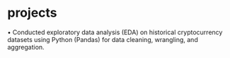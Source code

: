 # projects
• Conducted exploratory data analysis (EDA) on historical cryptocurrency datasets using Python (Pandas) for data cleaning, wrangling, and aggregation.
